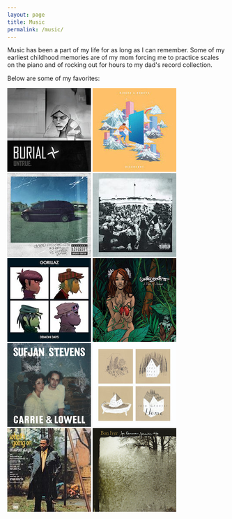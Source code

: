 ```yaml
---
layout: page
title: Music
permalink: /music/
---
```


Music has been a part of my life for as long as I can remember. Some of my earliest childhood memories are of my mom forcing me to practice scales on the piano and of rocking out for hours to my dad's record collection.

Below are some of my favorites:

[![Untrue](/images/music/Untrue.jpg "Untrue by Burial")](https://burial.bandcamp.com/album/untrue)  [![Discovery](/images/music/Discovery.jpg "Discovery by Rivers & Robots")](https://riversrobots.lnk.to/Discovery)  [![good kid, mAAd city](/images/music/GKMC.jpg "good kid, mAAd city by Kendrick Lamar")](https://www.amazon.com/good-city-Deluxe-Explicit-Vers/dp/B00BU987C8)  [![To Pimp a Butterfly](/images/music/2PAB.jpg "To Pimp a Butterfly by Kendrick Lamar")](https://www.amazon.com/Pimp-Butterfly-Kendrick-Lamar/dp/B00UDDM7K0)  [![Demon Days](/images/music/DemonDays.jpg "Demon Days by Gorillaz")](https://www.amazon.com/Demon-Days-Gorillaz/dp/B00082IJ08)  [![A Piece of Strange](/images/music/APOS.jpg "A Piece of Strange by Cunninlynguists")](https://cunninlynguists.bandcamp.com/album/a-piece-of-strange)  [![Carrie & Lowell](/images/music/CarrieAndLowell.jpg "Carrie & Lowell by Sufjan Stevens")](https://music.sufjan.com/album/carrie-lowell)  [![Home](/images/music/Home.jpg "Home by Josh Garrels")](https://joshgarrels.bandcamp.com/album/home-2)  [![What's Going On](/images/music/WhatsGoingOn.jpg "What's Going On by Marvin Gaye")](https://genius.com/albums/Marvin-gaye/What-s-going-on)  [![For Emma, Forever Ago](/images/music/ForEmmaForeverAgo.jpg "For Emma, Forever Ago by Bon Iver")](https://boomkat.com/products/for-emma-forever-ago)  
